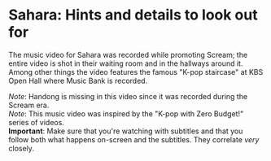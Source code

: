 # Sahara: Hints and details to look out for

The music video for Sahara was recorded while promoting Scream;
the entire video is shot in their waiting room and in the hallways around it.
Among other things the video features the famous "K-pop staircase" at KBS Open Hall
where Music Bank is recorded.

*Note*: Handong is missing in this video since it was recorded during the Scream era.  
*Note*: This music video was inspired by the "K-pop with Zero Budget!" series of videos.  
**Important**: Make sure that you're watching with subtitles and that you follow both what
happens on-screen and the subtitles. They correlate *very* closely.
